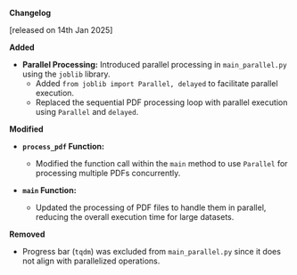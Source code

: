 **Changelog**

[released on 14th Jan 2025]

**Added**
- **Parallel Processing:** Introduced parallel processing in `main_parallel.py` using the `joblib` library.
  - Added `from joblib import Parallel, delayed` to facilitate parallel execution.
  - Replaced the sequential PDF processing loop with parallel execution using `Parallel` and `delayed`.

**Modified**
- **`process_pdf` Function:**
  - Modified the function call within the `main` method to use `Parallel` for processing multiple PDFs concurrently.
  
- **`main` Function:**
  - Updated the processing of PDF files to handle them in parallel, reducing the overall execution time for large datasets.

**Removed**
- Progress bar (`tqdm`) was excluded from `main_parallel.py` since it does not align with parallelized operations.
